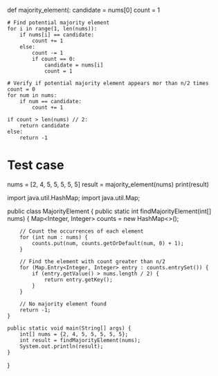 def majority_element(:
    candidate = nums[0]
    count = 1

    # Find potential majority element
    for i in range(1, len(nums)):
        if nums[i] == candidate:
            count += 1
        else:
            count -= 1
            if count == 0:
                candidate = nums[i]
                count = 1

    # Verify if potential majority element appears mor than n/2 times
    count = 0
    for num in nums:
        if num == candidate:
            count += 1

    if count > len(nums) // 2:
        return candidate
    else:
        return -1

# Test case
nums = [2, 4, 5, 5, 5, 5, 5]
result = majority_element(nums)
print(result)


<!---
Vaibhav739892/Vaibhav739892 is a ✨ special ✨ repository because its `README.md` (this file) appears on your GitHub profile.
You can click the Preview link to take a look at your changes.
--->
import java.util.HashMap;
import java.util.Map;

public class MajorityElement {
    public static int findMajorityElement(int[] nums) {
        Map<Integer, Integer> counts = new HashMap<>();

        // Count the occurrences of each element
        for (int num : nums) {
            counts.put(num, counts.getOrDefault(num, 0) + 1);
        }

        // Find the element with count greater than n/2
        for (Map.Entry<Integer, Integer> entry : counts.entrySet()) {
            if (entry.getValue() > nums.length / 2) {
                return entry.getKey();
            }
        }

        // No majority element found
        return -1;
    }

    public static void main(String[] args) {
        int[] nums = {2, 4, 5, 5, 5, 5, 5};
        int result = findMajorityElement(nums);
        System.out.println(result);
    }
}

